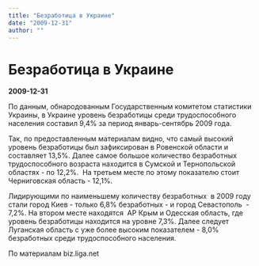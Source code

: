 ```yaml
---
title: "Безработица в Украине"
date: "2009-12-31"
author: ""
---
```


# Безработица в Украине

**2009-12-31** 

По данным,  обнародованным Государственным комитетом  статистики Украины, в Украине уровень  безработицы среди трудоспособного населения  составил 9,4% за период январь-сентябрь  2009 года.

Так, по  предоставленным материалам видно,  что самый высокий уровень безработицы  был зафиксирован в Ровенской области  и составляет 13,5%. Далее самое большое  количество безработных трудоспособного  возраста находится в Сумской и Тернопольской  областях - по 12,2%.  На третьем месте  по этому показателю стоит Черниговская  область - 12,1%.

Лидирующими по наименьшему количеству безработных  в 2009 году стали город Киев - только  6,8% безработных - и город Севастополь  - 7,2%. На втором месте находятся  АР Крым и Одесская область, где уровень  безработицы находится на уровне 7,3%. Далее  следует Луганская область с уже более  высоким показателем - 8,0% безработных  среди трудоспособного населения.

По материалам  biz.liga.net